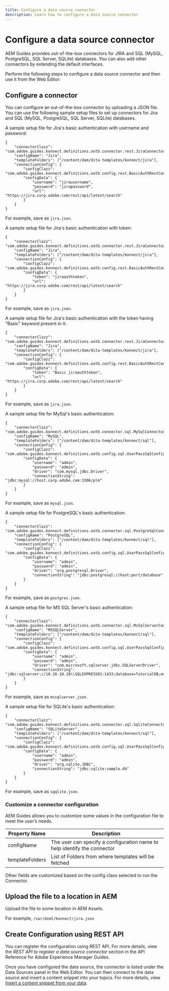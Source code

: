 ```yaml
---
title: Configure a data source connector 
description: Learn how to configure a data source connector 
---
```


# Configure a data source connector 

AEM Guides provides out-of-the-box connectors for JIRA and SQL (MySQL, PostgreSQL, SQL Server, SQLite) databases. You can also add other connectors by extending the default interfaces.

Perform the following steps to configure a data source connector and then use it from the Web Editor:

##	Configure a connector
You can configure an out-of-the-box connector by uploading a JSON file. You can use the following sample setup files to set up connectors for Jira and SQL (MySQL, PostgreSQL, SQL Server, SQLite) databases.
  
A sample setup file for Jira's basic authentication with username and password:
```
{
	"connectorClazz": "com.adobe.guides.konnect.definitions.ootb.connector.rest.JiraConnector",
	"configName": "Jira",
	"templateFolders": ["/content/dam/dita-templates/konnect/jira"],
	"connectionConfig": {
		"configClazz": "com.adobe.guides.konnect.definitions.ootb.config.rest.BasicAuthRestConfig",
		"configData": {
			"username": "jirausername",
			"password": "jirapassword",
			"url": "https://jira.corp.adobe.com/rest/api/latest/search"
		}
	}
}
```
For example, save as `jira.json`.

A sample setup file for Jira's basic authentication with token:
```
{
	"connectorClazz": "com.adobe.guides.konnect.definitions.ootb.connector.rest.JiraConnector",
	"configName": "Jira",
	"templateFolders": ["/content/dam/dita-templates/konnect/jira"],
	"connectionConfig": {
		"configClazz": "com.adobe.guides.konnect.definitions.ootb.config.rest.BasicAuthRestConfig",
		"configData": {
			"token": "jiraauthtoken",
			"url": "https://jira.corp.adobe.com/rest/api/latest/search"
		}
	}
}
```
For example, save as `jira.json`.

A sample setup file for Jira's basic authentication with the token having "Basic" keyword present in it: 
```
{
	"connectorClazz": "com.adobe.guides.konnect.definitions.ootb.connector.rest.JiraConnector",
	"configName": "Jira",
	"templateFolders": ["/content/dam/dita-templates/konnect/jira"],
	"connectionConfig": {
		"configClazz": "com.adobe.guides.konnect.definitions.ootb.config.rest.BasicAuthRestConfig",
		"configData": {
			"token": "Basic jiraauthtoken",
			"url": "https://jira.corp.adobe.com/rest/api/latest/search"
		}
	}
}
```
For example, save as `jira.json`.

A sample setup file for MySql's basic authentication:
```
{
	"connectorClazz": "com.adobe.guides.konnect.definitions.ootb.connector.sql.MySqlConnector",
	"configName": "MySQL",
	"templateFolders": ["/content/dam/dita-templates/konnect/sql"],
	"connectionConfig": {
		"configClazz": "com.adobe.guides.konnect.definitions.ootb.config.sql.UserPassSqlConfig",
		"configData": {
			"username": "admin",
			"password": "admin",
			"driver": "com.mysql.jdbc.Driver",
			"connectionString": "jdbc:mysql://host.corp.adobe.com:3306/plm"
		}
	}
}
```
For example, save as `mysql.json`.

A sample setup file for PostgreSQL's basic authentication:
```
{
	"connectorClazz": "com.adobe.guides.konnect.definitions.ootb.connector.sql.PostgreSqlConnector",
	"configName": "PostgreSQL",
	"templateFolders": ["/content/dam/dita-templates/konnect/sql"],
	"connectionConfig": {
		"configClazz": "com.adobe.guides.konnect.definitions.ootb.config.sql.UserPassSqlConfig",
		"configData": {
			"username": "admin",
			"password": "admin",
			"driver": "org.postgresql.Driver",
			"connectionString": "jdbc:postgresql://host:port/database"
		}
	}
}
```
For example, save as `postgres.json`.

A sample setup file for MS SQL Server's basic authentication:
```
{
	"connectorClazz": "com.adobe.guides.konnect.definitions.ootb.connector.sql.MsSqlServerConnector",
	"configName": "MSSQLServer",
	"templateFolders": ["/content/dam/dita-templates/konnect/sql"],
	"connectionConfig": {
		"configClazz": "com.adobe.guides.konnect.definitions.ootb.config.sql.UserPassSqlConfig",
		"configData": {
			"username": "admin",
			"password": "admin",
			"driver": "com.microsoft.sqlserver.jdbc.SQLServerDriver",
			"connectionString": "jdbc:sqlserver://10.10.10.10\\SQLEXPRESS01:1433;database=TutorialDB;encrypt=false;trustServerCertificate=true"
		}
	}
}
```
For example, save as `mssqlserver.json`.

A sample setup file for SQLite's basic authentication:
```
{
	"connectorClazz": "com.adobe.guides.konnect.definitions.ootb.connector.sql.SqliteConnector",
	"configName": "SQLiteServer",
	"templateFolders": ["/content/dam/dita-templates/konnect/sql"],
	"connectionConfig": {
		"configClazz": "com.adobe.guides.konnect.definitions.ootb.config.sql.UserPassSqlConfig",
		"configData": {
			"username": "admin",
			"password": "admin",
			"driver": "org.sqlite.JDBC",
			"connectionString": "jdbc:sqlite:sample.db"
		}
	}
}
```
For example, save as `sqqlite.json`.

### Customize a connector configuration

AEM Guides allows you to customize some values in the configuration file to meet the user’s needs.

|Property Name|	Description|
|---|---|
|configName|	The user can specify a configuration name to help identify the connector|
|templateFolders|	List of Folders from where templates will be fetched|

Other fields are customized based on the config class selected to run the Connector.

## Upload the file to a location in AEM

Upload the file to some location in AEM Assets.

For example,  `/var/dxml/konnect/jira.json`

##	Create Configuration using REST API

You can register the configuration using REST API. For more details, view the *REST API to register a data source connector* section in the API Reference for Adobe Experience Manager Guides.

Once you have configured the data source, the connector is listed under the Data Sources panel in the Web Editor. You can then connect to the data source and insert a content snippet into your topics. For more details, view [Insert a content snippet from your data](../user-guide/web-editor-content-snippet.md).

